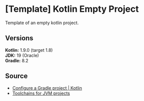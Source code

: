 #  [Template] Kotlin Empty Project

Template of an empty kotlin project.

## Versions
**Kotlin:** 1.9.0 (target 1.8) <br>
**JDK:** 19 (Oracle) <br>
**Gradle:** 8.2 <br>

## Source
- [Configure a Gradle project | Kotlin](https://kotlinlang.org/docs/gradle-configure-project.html)
- [Toolchains for JVM projects](https://docs.gradle.org/current/userguide/toolchains.html)